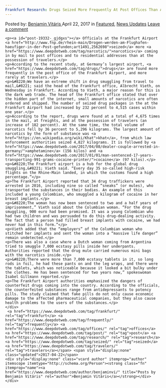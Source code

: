 ```yaml
---
Frankfurt Research: Drugs Seized More Frequently At Post Offices Than At Travelers
---
```

<article class="post-listing post-19332 post type-post status-publish format-standard has-post-thumbnail hentry  tag-frankfurt tag-frequently tag-offices tag-post tag-research tag-seized tag-travelers">
    <div class="post-inner">
        <span>Posted by: <a href="https://www.deepdotweb.com/author/benjaminvi/" title="">Benjamin Vitáris </a></span>
    <span>April 22, 2017</span>
    <span>in <a href="https://www.deepdotweb.com/category/deepdot-news/" rel="category tag">Featured</a>, <a href="https://www.deepdotweb.com/category/news-updates/" rel="category tag">News Updates</a></span>
    <span><a href="https://www.deepdotweb.com/2017/04/22/frankfurt-research-drugs-seized-frequently-post-offices-travelers/#respond">Leave a comment</a></span>
    </p>
    <div class="clear"></div>
    
    <p><a id="post-19332-_gjdgxs"></a> Officials at the Frankfurt Airport <a href="http://www.fnp.de/rhein-main/Drogen-werden-am-Flughafen-haeufiger-in-der-Post-gefunden;art1491,2562698">seized</a> more <a href="https://www.deepdotweb.com/tag/narcotics/">narcotics</a> coming in by mail to post offices and to residential addresses than at the possession of travelers.</p>
    <p>According to the recent study, at Germany’s largest airport, <a href="https://www.deepdotweb.com/tag/drugs/">drugs</a> are found more frequently in the post office of the Frankfurt Airport, and more rarely at travelers.</p>
    <p>&#8220;We have an extreme shift in drug smuggling from travel to mail,&#8221; said the head of the Frankfurt office, Albrecht Vieth, on Wednesday in Frankfurt. According to Vieth, a major reason for this is the dark web trade. The head of the Frankfurt office stated that over the hidden part of the internet, small amounts of narcotics are often ordered and shipped. The number of seized drug packages in the at the Frankfurt Airport had increased by 232 percent to 4,515 cases within one year.</p>
    <p>According to the report, drugs were found at a total of 4,675 times in the mail, at freights, and at the possession of travelers (an increase of 182 percent). At the same time, the total volume of narcotics fell by 36 percent to 5,296 kilograms. The largest amount of narcotics by the form of substance was <a href="https://en.wikipedia.org/wiki/Khat">khat</a>, from which law enforcement authorities seized 4,827 kilograms. It is followed by <a href="https://www.deepdotweb.com/2017/04/08/dealer-couple-arrested-in-germany/">amphetamine</a> (156 kilos) and <a href="https://www.deepdotweb.com/2017/01/01/man-sentenced-17-years-transporting-991-grams-cocaine-printer/">cocaine</a> (97 kilos).</p>
    <p>&#8220;The Frankfurt airport is a hub for the global drug smuggling,&#8221; Vieth said. “Every day 35 so-called high-risk flights on the Rhine-Main landed, in which the customs found a high percentage.”</p>
    <p>The Frankfurt Airport reported that 34 drug traffickers were arrested in 2016, including nine so called “sneaks” (or mules), who transported the substances in their bodies. An example of this included a young Colombian, who smuggled a kilogram of cocaine in her breast implants.</p>
    <p>&#8220;The woman has now been sentenced to two and a half years of imprisonment,” Vieth said about the Columbian woman. “For the drug smuggling, 900 euro had been promised. It was a young Colombian who had two children and was persuaded to do this drug-dealing activity. The fact that a person had filled breast implants with cocaine, we had never had in this form.”</p>
    <p>Vieth added that the “employers” of the Columbian woman who stitched her implants and sent the woman into a “massive life danger” remain undetected.</p>
    <p>There was also a case where a Dutch woman coming from Argentina tried to smuggle 7,000 ecstasy pills inside her underpants. Authorities reported that the drug mule carried numerous mini bags with the narcotics inside.</p>
    <p>&#8220;There were more than 7,000 ecstasy tablets in it, so long rods in foil, he had these pants on and the leg wraps, and there were the tablets, which was noticeable because it looked a bit bulky under the clothes. He has been sentenced for two years now,” spokeswoman Isabel Gillmann reported.</p>
    <p>The Frankfurt Airport authorities emphasized the dangers of counterfeit drugs coming into the country. According to the officials, the counterfeited substances range from antidepressants to potency pills. The study claimed that fake pills do not only cause economic damage to the affected pharmaceutical companies, but they also cause health problems to the users of the substances.</p>
    </div>
     <a href="https://www.deepdotweb.com/tag/frankfurt/" rel="tag">frankfurt</a> <a href="https://www.deepdotweb.com/tag/frequently/" rel="tag">frequently</a> <a href="https://www.deepdotweb.com/tag/offices/" rel="tag">offices</a> <a href="https://www.deepdotweb.com/tag/post/" rel="tag">post</a> <a href="https://www.deepdotweb.com/tag/research/" rel="tag">research</a> <a href="https://www.deepdotweb.com/tag/seized/" rel="tag">seized</a> <a href="https://www.deepdotweb.com/tag/travelers/" rel="tag">travelers</a></span> <span style="display:none" class="updated">2017-04-22</span>
    <div style="display:none" class="vcard author" itemprop="author" itemscope itemtype="http://schema.org/Person"><strong class="fn" itemprop="name"><a href="https://www.deepdotweb.com/author/benjaminvi/" title="Posts by Benjamin Vitáris" rel="author">Benjamin Vitáris</a></strong></div>
    </div>
</article>

